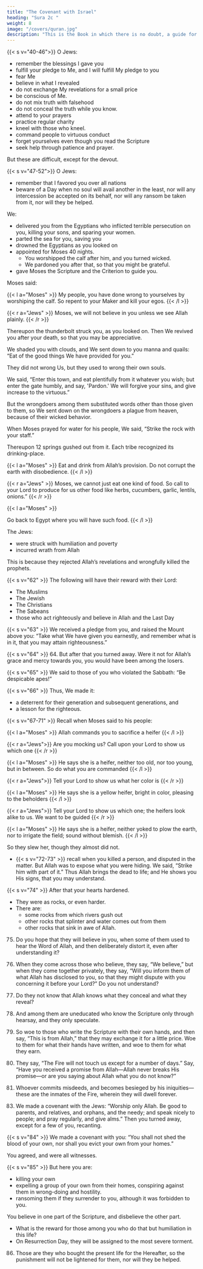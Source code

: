 ```yaml
---
title: "The Covenant with Israel"
heading: "Sura 2c "
weight: 8
image: "/covers/quran.jpg"
description: "This is the Book in which there is no doubt, a guide for the righteous."
---
```



{{< s v="40-46">}} O Jews:
- remember the blessings I gave you
- fulfill your pledge to Me, and I will fulfill My pledge to you
- fear Me
- believe in what I revealed
- do not exchange My revelations for a small price
- be conscious of Me.
- do not mix truth with falsehood
- do not conceal the truth while you know.
- attend to your prayers
- practice regular charity
- kneel with those who kneel.
- command people to virtuous conduct
- forget yourselves even though you read the Scripture
- seek help through patience and prayer. 

But these are difficult, except for the devout.

<!-- 46. Those who know that they will meet their
Lord, and that to Him they will return. -->

{{< s v="47-52">}} O Jews:
- remember <!-- My favor which I bestowed upon you, and I  -->that I favored you over all nations
- beware of a Day when no soul will avail another in the least, nor will any intercession be accepted on its behalf, nor will any ransom be taken from it, nor will they be helped.

We:
- delivered you from the Egyptians who inflicted terrible persecution on you, killing your sons, and sparing your women. 
- parted the sea for you, saving you
- drowned the Egyptians as you looked on
- appointed for Moses 40 nights. 
  - You worshipped the calf after him, and you turned wicked.
  - We pardoned you after that, so that you might be grateful. 
- gave Moses the Scripture and the Criterion to guide you.

Moses said: 

{{< l a="Moses" >}}
My people, you have done wrong to yourselves by worshiping the calf. So repent to your Maker and kill your egos.
{{< /l >}}

{{< r a="Jews" >}}
Moses, we will not believe in you unless we see Allah plainly.
{{< /r >}}

<!-- So He turned to you in repentance. He is the Accepter of Repentance, the Merciful. -->

Thereupon the thunderbolt struck you, as you looked on. Then We revived you after your death, so that you may be appreciative. 

We shaded you with clouds, and We sent down to you manna and quails: “Eat of the good things We have provided for you.” 

They did not wrong Us, but they used to wrong their own souls.

We said, “Enter this town, and eat plentifully from it whatever you wish; but enter the gate humbly, and say, 'Pardon.' We will forgive your sins, and give increase to the virtuous.” 

But the wrongdoers among them substituted words other than those given to them, so We sent down on the wrongdoers a plague from heaven, because of their wicked behavior.


When Moses prayed for water for his people, We said, “Strike the rock with your staff.” 

Thereupon 12 springs gushed out from it. Each tribe recognized its drinking-place. 

{{< l a="Moses" >}}
Eat and drink from Allah’s provision. Do not corrupt the earth with disobedience.
{{< /l >}}

{{< r a="Jews" >}}
Moses, we cannot just eat one kind of food. So call to your Lord to produce for us other food like herbs, cucumbers, garlic, lentils, onions.” 
{{< /r >}}

{{< l a="Moses" >}}
<!-- He said, “Would you substitute worse for better?  -->
Go back to Egypt where you will have such food. 
{{< /l >}}


The Jews:
- were struck with humiliation and poverty
- incurred wrath from Allah 

This is because they rejected Allah’s revelations and wrongfully killed the prophets. 


{{< s v="62" >}} The following will have their reward with their Lord:
- The Muslims
- The Jewish
- The Christians
- The Sabeans 
- those who act righteously and believe in Allah and the Last Day

{{< s v="63" >}} We received a pledge from you, and raised the Mount above you: “Take what We have given you earnestly, and remember what is in it, that you may attain righteousness.”

{{< s v="64" >}} 64. But after that you turned away. Were it not for Allah’s grace and mercy towards you, you would have been among the losers.

{{< s v="65" >}} We said to those of you who violated the Sabbath: “Be despicable apes!”

{{< s v="66" >}} Thus, We made it:
- a deterrent for their generation and subsequent generations, and
- a lesson for the righteous.

{{< s v="67-71" >}} Recall when Moses said to his people:

{{< l a="Moses" >}}
Allah commands you to sacrifice a heifer
{{< /l >}}
 
{{< r a="Jews">}}
Are you mocking us? Call upon your Lord to show us which one
{{< /r >}}

{{< l a="Moses" >}}
He says she is a heifer, neither too old, nor too young, but in between. So do what you are commanded
{{< /l >}}

{{< r a="Jews">}}
Tell your Lord to show us what her color is
{{< /r >}}

{{< l a="Moses" >}}
He says she is a yellow heifer, bright in color, pleasing to the beholders
{{< /l >}}

{{< r a="Jews">}}
Tell your Lord to show us which one; the heifers look alike to us. We want to be guided
{{< /r >}}

{{< l a="Moses" >}}
He says she is a heifer, neither yoked to plow the earth, nor to irrigate the field; sound without blemish.
{{< /l >}}

So they slew her, though they almost did not.

- {{< s v="72-73" >}} recall when you killed a person, and disputed in the matter. But Allah was to expose what you were hiding. We said, “Strike him with part of it.” Thus Allah brings the dead to life; and He shows you His signs, that you may understand.

{{< s v="74" >}} After that your hearts hardened.
- They were as rocks, or even harder.
- There are:
  - some rocks from which rivers gush out
  - other rocks that splinter and water comes out from them
  - other rocks that sink in awe of Allah.

75. Do you hope that they will believe in you, when some of them used to hear the Word of Allah, and then deliberately distort it, even after understanding it?

76. When they come across those who believe, they say, “We believe,” but when they come together privately, they say, “Will you inform them of what Allah has disclosed to you, so that they might dispute with you concerning it before your Lord?” Do you not understand?

77. Do they not know that Allah knows what they conceal and what they reveal?

78. And among them are uneducated who know the Scripture only through hearsay,
and they only speculate.

79. So woe to those who write the Scripture with their own hands, and then say, “This is from Allah,” that they may exchange it for a little price. Woe to them for what their hands have written, and woe to them for what they earn.

80. They say, “The Fire will not touch us except for a number of days.” Say, “Have you received a promise from Allah—Allah never breaks His promise—or are you saying about Allah what you do not know?”

81. Whoever commits misdeeds, and becomes besieged by his iniquities—these are the inmates of the Fire, wherein they will dwell forever.

<!-- 82. As for those who believe and do righteous deeds—these are the inhabitants of Paradise, wherein they will dwell forever. -->

83. We made a covenant with the Jews: “Worship only Allah. Be good to parents, and relatives, and orphans, and
the needy; and speak nicely to people; and pray regularly, and give alms.” Then you turned away, except for a few of you, recanting.

{{< s v="84" >}} We made a covenant with you: “You shall not shed the blood of your own, nor shall you evict your own from your homes.” 

You agreed, and were all witnesses.

{{< s v="85" >}} But here you are:
- killing your own
- expelling a group of your own from their homes, conspiring against them in wrong-doing and hostility.
- ransoming them if they surrender to you, although it was forbidden to you. 

You believe in one part of the Scripture, and disbelieve the other part. 
- What is the reward for those among you who do that but humiliation in this life? 
- On Resurrection Day, they will be assigned to the most severe torment.

86. Those are they who bought the present life for the Hereafter, so the punishment will not be lightened for them, nor will they be helped.

